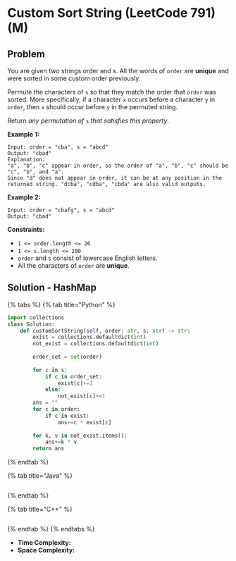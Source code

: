 # Custom Sort String (LeetCode 791) (M)

## Problem

You are given two strings order and s. All the words of `order` are **unique** and were sorted in some custom order previously.

Permute the characters of `s` so that they match the order that `order` was sorted. More specifically, if a character `x` occurs before a character `y` in `order`, then `x` should occur before `y` in the permuted string.

Return _any permutation of_ `s` _that satisfies this property_.

&#x20;

**Example 1:**

```
Input: order = "cba", s = "abcd"
Output: "cbad"
Explanation: 
"a", "b", "c" appear in order, so the order of "a", "b", "c" should be "c", "b", and "a". 
Since "d" does not appear in order, it can be at any position in the returned string. "dcba", "cdba", "cbda" are also valid outputs.
```

**Example 2:**

```
Input: order = "cbafg", s = "abcd"
Output: "cbad"
```

&#x20;

**Constraints:**

* `1 <= order.length <= 26`
* `1 <= s.length <= 200`
* `order` and `s` consist of lowercase English letters.
* All the characters of `order` are **unique**.



## Solution - HashMap

{% tabs %}
{% tab title="Python" %}
```python
import collections
class Solution:
    def customSortString(self, order: str, s: str) -> str:
        exist = collections.defaultdict(int)
        not_exist = collections.defaultdict(int)
        
        order_set = set(order)
        
        for c in s:
            if c in order_set:
                exist[c]+=1
            else:
                not_exist[c]+=1
        ans = ""
        for c in order:
            if c in exist:
                ans+=c * exist[c]
        
        for k, v in not_exist.items():
            ans+=k * v
        return ans
```
{% endtab %}

{% tab title="Java" %}
```java
```
{% endtab %}

{% tab title="C++" %}
```cpp
```
{% endtab %}
{% endtabs %}

* **Time Complexity:**
* **Space Complexity:**

